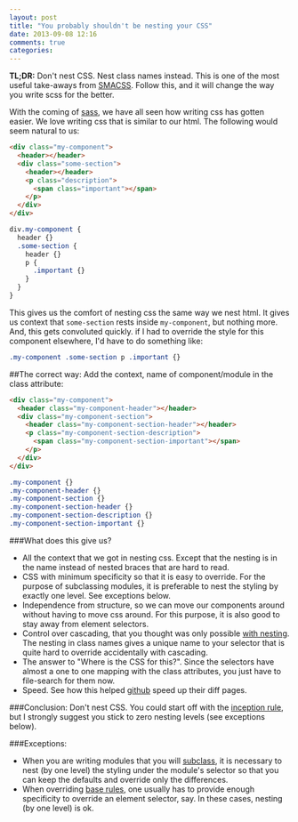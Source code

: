 ```yaml
---
layout: post
title: "You probably shouldn't be nesting your CSS"
date: 2013-09-08 12:16
comments: true
categories: 
---
```


**TL;DR:**  Don't nest CSS. Nest class names instead. This is one of the most useful take-aways from [SMACSS](http://smacss.com).
Follow this, and it will change the way you write scss for the better.


With the coming of [sass](http://sass-lang.com/),  we have all seen how writing css has gotten easier.
We love writing css that is similar to our html. The following would seem natural to us:

```html HTML for a component
<div class="my-component">
  <header></header>
  <div class="some-section">
    <header></header>
    <p class="description">
      <span class="important"></span>
    </p>
  </div>
</div>
```

```sass Styling the component (the wrong way)
div.my-component {
  header {}
  .some-section {
    header {}
    p {
      .important {}
    }
  }
}
```
This gives us the comfort of nesting css the same way we nest html. It gives us context that
`some-section` rests inside `my-component`, but nothing more. And, this gets convoluted quickly. if I had to override the style for this component elsewhere, I'd have to do something like:
```sass Overriding the style for .important
.my-component .some-section p .important {}
```

##The correct way:
Add the context, name of component/module in the class attribute:
```html HTML for a component
<div class="my-component">
  <header class="my-component-header"></header>
  <div class="my-component-section">
    <header class="my-component-section-header"></header>
    <p class="my-component-section-description">
      <span class="my-component-section-important"></span>
    </p>
  </div>
</div>
```

```sass Styling the component (the correct way)
.my-component {}
.my-component-header {}
.my-component-section {}
.my-component-section-header {}
.my-component-section-description {}
.my-component-section-important {}
```

###What does this give us?
  - All the context that we got in nesting css. Except that the nesting is in the name instead of nested braces that are hard to read.
  - CSS with minimum specificity so that it is easy to override. For the purpose of subclassing modules, it is preferable to nest the styling by exactly one level. See exceptions below.
  - Independence from structure, so we can move our components around without having to move css around. For this purpose, it is also good to stay away from element selectors.
  - Control over cascading, that you thought was only possible [with nesting](http://37signals.com/svn/posts/3003-css-taking-control-of-the-cascade). The nesting in class names gives a unique name to your selector that is quite hard to override accidentally with cascading.
  - The answer to "Where is the CSS for this?". Since the selectors have almost a one to one mapping with the class attributes, you just have to file-search for them now.
  - Speed. See how this helped [github](https://speakerdeck.com/jonrohan/githubs-css-performance?slide=11) speed up their diff pages.

###Conclusion:
Don't nest CSS. You could start off with the [inception rule](http://thesassway.com/beginner/the-inception-rule), but I strongly suggest you stick to zero nesting levels (see exceptions below).

###Exceptions:
 - When you are writing modules that you will [subclass](http://smacss.com/book/type-module#subclassing), it is necessary to nest (by one level) the styling under the module's selector so that you can keep the defaults and override only the differences.
 - When overriding [base rules](http://smacss.com/book/type-base), one usually has to provide enough specificity to override an element selector, say. In these cases, nesting (by one level) is ok.
